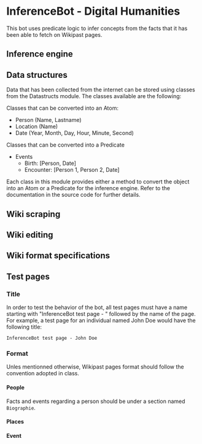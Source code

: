 # InferenceBot - Digital Humanities
This bot uses predicate logic to infer concepts from the facts that it has been able to fetch on Wikipast pages.

## Inference engine

## Data structures
Data that has been collected from the internet can be stored using classes from the Datastructs
module. The classes available are the following:

Classes that can be converted into an Atom:

* Person (Name, Lastname)
* Location (Name)
* Date (Year, Month, Day, Hour, Minute, Second)

Classes that can be converted into a Predicate

* Events
    * Birth: [Person, Date]
    * Encounter: [Person 1, Person 2, Date]

Each class in this module provides either a method to convert the object into an Atom 
or a Predicate for the inference engine. Refer to the documentation in the source code for further details.

## Wiki scraping

## Wiki editing

## Wiki format specifications

## Test pages

### Title
In order to test the behavior of the bot, all test pages must have a name starting with "InferenceBot test page - "
followed by the name of the page. For example, a test page for an individual named John Doe would have the following
title:

```
InferenceBot test page - John Doe
```

### Format
Unles mentionned otherwise, Wikipast pages format should follow the convention adopted in class.
#### People
Facts and events regarding a person should be under a section named `Biographie`.
#### Places

#### Event
